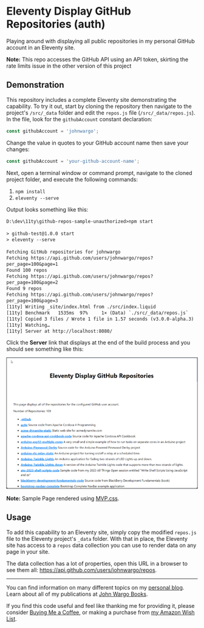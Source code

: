 # Eleventy Display GitHub Repositories (auth)

Playing around with displaying all public repositories in my personal GitHub account in an Eleventy site.

**Note:** This repo accesses the GitHub API using an API token, skirting the rate limits issue in the other version of this project

## Demonstration

This repository includes a complete Eleventy site demonstrating the capability. To try it out, start by cloning the repository then navigate to the project's `/src/_data` folder and edit the `repos.js` file (`/src/_data/repos.js`).  In the file, look for the `githubAccount` constant declaration:

```js
const githubAccount = 'johnwargo';
```

Change the value in quotes to your GitHub account name then save your changes:

```js
const githubAccount = 'your-github-account-name';
```

Next, open a terminal window or command prompt, navigate to the cloned project folder, and execute the following commands:

1. `npm install`
2. `eleventy --serve`

Output looks something like this:

```text
D:\dev\11ty\github-repos-sample-unauthorized>npm start

> github-test@1.0.0 start
> eleventy --serve

Fetching GitHub repositories for johnwargo
Fetching https://api.github.com/users/johnwargo/repos?per_page=100&page=1
Found 100 repos
Fetching https://api.github.com/users/johnwargo/repos?per_page=100&page=2
Found 9 repos
Fetching https://api.github.com/users/johnwargo/repos?per_page=100&page=3
[11ty] Writing _site/index.html from ./src/index.liquid
[11ty] Benchmark   1535ms  97%     1× (Data) `./src/_data/repos.js`
[11ty] Copied 3 files / Wrote 1 file in 1.57 seconds (v3.0.0-alpha.3)
[11ty] Watching…
[11ty] Server at http://localhost:8080/
```

Click the **Server** link that displays at the end of the build process and you should see something like this:

![Sample Page](images/image-01.png)

**Note:** Sample Page rendered using [MVP.css](https://andybrewer.github.io/mvp/).

## Usage

To add this capability to an Eleventy site, simply copy the modified `repos.js` file to the Eleventy project's `_data` folder. With that in place, the Eleventy site has access to a `repos` data collection you can use to render data on any page in your site.

The data collection has a lot of properties, open this URL in a browser to see them all: https://api.github.com/users/johnwargo/repos.

***

You can find information on many different topics on my [personal blog](http://www.johnwargo.com). Learn about all of my publications at [John Wargo Books](http://www.johnwargobooks.com).

If you find this code useful and feel like thanking me for providing it, please consider <a href="https://www.buymeacoffee.com/johnwargo" target="_blank">Buying Me a Coffee</a>, or making a purchase from [my Amazon Wish List](https://amzn.com/w/1WI6AAUKPT5P9).
